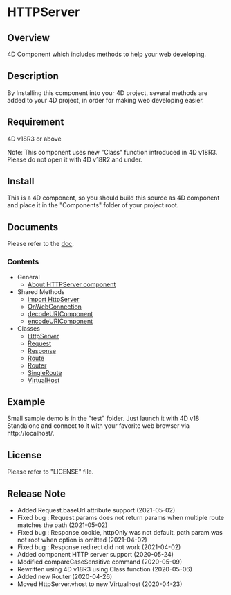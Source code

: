 # HTTPServer

## Overview

4D Component which includes methods to help your web developing.

## Description

By Installing this component into your 4D project, several methods are added to your 4D project, in order for making web developing easier.

## Requirement

4D v18R3 or above

Note: This component uses new "Class" function introduced in 4D v18R3. Please do not open it with 4D v18R2 and under.

## Install

This is a 4D component, so you should build this source as 4D component and place it in the "Components" folder of your project root.

## Documents

Please refer to the [doc](https://koichiharadaendor.github.io/HTTPServer/).

### Contents

- General
    - [About HTTPServer component](https://koichiharadaendor.github.io/HTTPServer/src/Documentation/Home.html)
- Shared Methods
    - [import HttpServer](https://koichiharadaendor.github.io/HTTPServer/src/Documentation/Methods/import%20HttpServer.html)
    - [OnWebConnection](https://koichiharadaendor.github.io/HTTPServer/src/Documentation/Methods/OnWebConnection.html)
    - [decodeURIComponent](https://koichiharadaendor.github.io/HTTPServer/src/Documentation/Methods/decodeURIComponent.html)
    - [encodeURIComponent](https://koichiharadaendor.github.io/HTTPServer/src/Documentation/Methods/encodeURIComponent.html)
- Classes
    - [HttpServer](https://koichiharadaendor.github.io/HTTPServer/src/Documentation/Classes/HttpServer.html)
    - [Request](https://koichiharadaendor.github.io/HTTPServer/src/Documentation/Classes/Request.html)
    - [Response](https://koichiharadaendor.github.io/HTTPServer/src/Documentation/Classes/Response.html)
    - [Route](https://koichiharadaendor.github.io/HTTPServer/src/Documentation/Classes/Route.html)
    - [Router](https://koichiharadaendor.github.io/HTTPServer/src/Documentation/Classes/Router.html)
    - [SingleRoute](https://koichiharadaendor.github.io/HTTPServer/src/Documentation/Classes/SingleRoute.html)
    - [VirtualHost](https://koichiharadaendor.github.io/HTTPServer/src/Documentation/Classes/VirtualHost.html)

## Example

Small sample demo is in the "test" folder. Just launch it with 4D v18 Standalone and connect to it with your favorite web browser via http://localhost/.

## License

Please refer to "LICENSE" file.

## Release Note

- Added Request.baseUrl attribute support  (2021-05-02)
- Fixed bug : Request.params does not return params when multiple route matches the path  (2021-05-02)  
- Fixed bug : Response.cookie, httpOnly was not default, path param was not root when option is omitted  (2021-04-02)
- Fixed bug : Response.redirect did not work (2021-04-02)
- Added component HTTP server support (2020-05-24)
- Modified compareCaseSensitive command (2020-05-09)
- Rewritten using 4D v18R3 using Class function (2020-05-06)
- Added new Router (2020-04-26)
- Moved HttpServer.vhost to new Virtualhost (2020-04-23)
